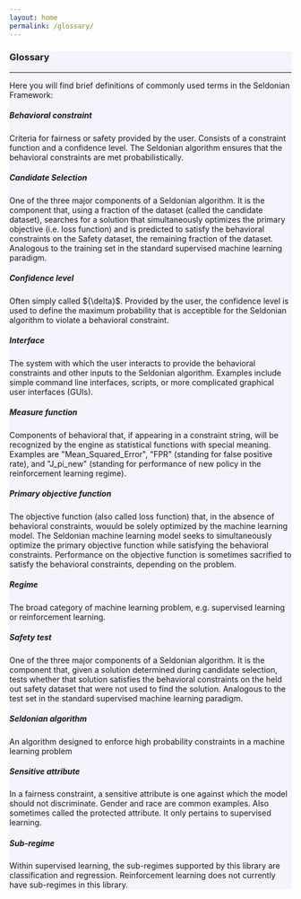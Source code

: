 ```yaml
---
layout: home
permalink: /glossary/
---
```


<!-- Main Container -->
<div class="container p-3 my-5 border" style="background-color: #f3f4fc;">
<h3 class="mb-3">Glossary</h3>
<hr class="my-4" />
<p>Here you will find brief definitions of commonly used terms in the Seldonian Framework:</p>
<h5> Behavioral constraint </h5>
<p>  Criteria for fairness or safety provided by the user. Consists of a constraint function and a confidence level. The Seldonian algorithm ensures that the behavioral constraints are met probabilistically. </p> 

<h5>Candidate Selection</h5>
<p>One of the three major components of a Seldonian algorithm. It is the component that, using a fraction of the dataset (called the candidate dataset), searches for a solution that simultaneously optimizes the primary objective (i.e. loss function) and is predicted to satisfy the behavioral constraints on the Safety dataset, the remaining fraction of the dataset. Analogous to the training set in the standard supervised machine learning paradigm. </p>

<h5>Confidence level</h5>
<p>Often simply called ${\delta}$. Provided by the user, the confidence level is used to define the maximum probability that is acceptible for the Seldonian algorithm to violate a behavioral constraint.  </p>

<h5>Interface</h5>
<p>The system with which the user interacts to provide the behavioral constraints and other inputs to the Seldonian algorithm. Examples include simple command line interfaces, scripts, or more complicated graphical user interfaces (GUIs).</p>

<h5 id="measure_function">Measure function</h5>
<p>Components of behavioral that, if appearing in a constraint string, will be recognized by the engine as statistical functions with special meaning. Examples are "Mean_Squared_Error", "FPR" (standing for false positive rate), and "J_pi_new" (standing for performance of new policy in the reinforcement learning regime). </p>

<h5>Primary objective function</h5>
<p>The objective function (also called loss function) that, in the absence of behavioral constraints, wouuld be solely optimized by the machine learning model. The Seldonian machine learning model seeks to simultaneously optimize the primary objective function while satisfying the behavioral constraints. Performance on the objective function is sometimes sacrified to satisfy the behavioral constraints, depending on the problem.</p>

<h5>Regime</h5>
<p>The broad category of machine learning problem, e.g. supervised learning or reinforcement learning. </p>

<h5>Safety test</h5>
<p>One of the three major components of a Seldonian algorithm. It is the component that, given a solution determined during candidate selection, tests whether that solution satisfies the behavioral constraints on the held out safety dataset that were not used to find the solution. Analogous to the test set in the standard supervised machine learning paradigm. </p>

<h5>Seldonian algorithm</h5>
<p>An algorithm designed to enforce high probability constraints in a machine learning problem</p>

<h5>Sensitive attribute</h5>
<p>In a fairness constraint, a sensitive attribute is one against which the model should not discriminate. Gender and race are common examples. Also sometimes called the protected attribute. It only pertains to supervised learning. </p>

<h5>Sub-regime</h5>
<p>Within supervised learning, the sub-regimes supported by this library are classification and regression. Reinforcement learning does not currently have sub-regimes in this library.</p>


</div>


